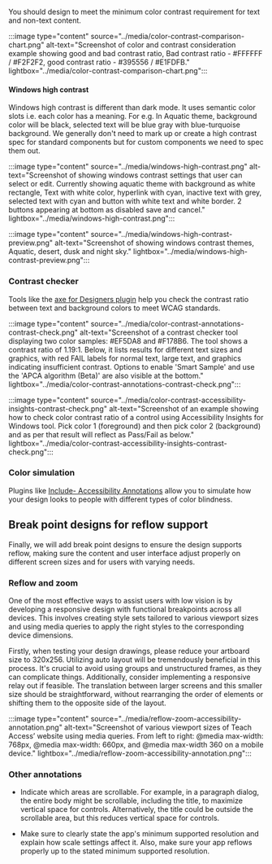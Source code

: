 You should design to meet the minimum color contrast requirement for text and non-text content.

:::image type="content" source="../media/color-contrast-comparison-chart.png" alt-text="Screenshot of color and contrast consideration example showing good and bad contrast ratio, Bad contrast ratio - #FFFFFF / #F2F2F2, good contrast ratio - #395556 / #E1FDFB." lightbox="../media/color-contrast-comparison-chart.png":::

#### Windows high contrast

Windows high contrast is different than dark mode. It uses semantic color slots i.e. each color has a meaning. For e.g. In Aquatic theme, background color will be black, selected text will be blue gray with blue-turquoise background. We generally don't need to mark up or create a high contrast spec for standard components but for custom components we need to spec them out.

:::image type="content" source="../media/windows-high-contrast.png" alt-text="Screenshot of showing windows contrast settings that user can select or edit. Currently showing aquatic theme with background as white rectangle, Text with white color, hyperlink with cyan, inactive text with grey, selected text with cyan and button with white text and white border. 2 buttons appearing at bottom as disabled save and cancel." lightbox="../media/windows-high-contrast.png":::

:::image type="content" source="../media/windows-high-contrast-preview.png" alt-text="Screenshot of showing windows contrast themes, Aquatic, desert, dusk and night sky." lightbox="../media/windows-high-contrast-preview.png":::

### Contrast checker 

Tools like the [axe for Designers plugin](https://www.figma.com/community/plugin/1085612091163821851/axe-for-designers-a-free-accessibility-plugin) help you check the contrast ratio between text and background colors to meet WCAG standards.

:::image type="content" source="../media/color-contrast-annotations-contrast-check.png" alt-text="Screenshot of a contrast checker tool displaying two color samples: #EF5DA8 and #F178B6. The tool shows a contrast ratio of 1.19:1. Below, it lists results for different text sizes and graphics, with red FAIL labels for normal text, large text, and graphics indicating insufficient contrast. Options to enable 'Smart Sample' and use the 'APCA algorithm (Beta)' are also visible at the bottom." lightbox="../media/color-contrast-annotations-contrast-check.png":::

:::image type="content" source="../media/color-contrast-accessibility-insights-contrast-check.png" alt-text="Screenshot of an example showing how to check color contrast ratio of a control using Accessibility Insights for Windows tool. Pick color 1 (foreground) and then pick color 2 (background) and as per that result will reflect as Pass/Fail as below." lightbox="../media/color-contrast-accessibility-insights-contrast-check.png":::

### Color simulation

Plugins like [Include- Accessibility Annotations](https://www.figma.com/community/plugin/1208180794570801545/includeaccessibility-annotations) allow you to simulate how your design looks to people with different types of color blindness.

## Break point designs for reflow support

Finally, we will add break point designs to ensure the design supports reflow, making sure the content and user interface adjust properly on different screen sizes and for users with varying needs.

### Reflow and zoom

One of the most effective ways to assist users with low vision is by developing a responsive design with functional breakpoints across all devices. This involves creating style sets tailored to various viewport sizes and using media queries to apply the right styles to the corresponding device dimensions. 

Firstly, when testing your design drawings, please reduce your artboard size to 320x256. Utilizing auto layout will be tremendously beneficial in this process. It's crucial to avoid using groups and unstructured frames, as they can complicate things. Additionally, consider implementing a responsive relay out if feasible. The translation between larger screens and this smaller size should be straightforward, without rearranging the order of elements or shifting them to the opposite side of the layout.

:::image type="content" source="../media/reflow-zoom-accessibility-annotation.png" alt-text="Screenshot of various viewport sizes of Teach Access’ website using media queries. From left to right: @media max-width: 768px, @media max-width: 660px, and @media max-width 360 on a mobile device." lightbox="../media/reflow-zoom-accessibility-annotation.png":::

### Other annotations

- Indicate which areas are scrollable. For example, in a paragraph dialog, the entire body might be scrollable, including the title, to maximize vertical space for controls. Alternatively, the title could be outside the scrollable area, but this reduces vertical space for controls.

- Make sure to clearly state the app's minimum supported resolution and explain how scale settings affect it. Also, make sure your app reflows properly up to the stated minimum supported resolution.

